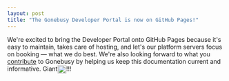 ```yaml
---
layout: post
title: "The Gonebusy Developer Portal is now on GitHub Pages!"
---
```

We're excited to bring the Developer Portal onto GitHub Pages because it's easy to maintain, takes care of hosting, and let's our platform servers focus on booking &mdash; what we do best.  We're also looking forward to what you [contribute](https://github.com/gonebusy/gonebusy.github.io) to Gonebusy by helping us keep this documentation current and informative.  Giant<img class="emoji" title=":+1:" alt=":+1:" src="https://assets.github.com/images/icons/emoji/unicode/1f44d.png" height="20" width="20" align="absmiddle">!!!
